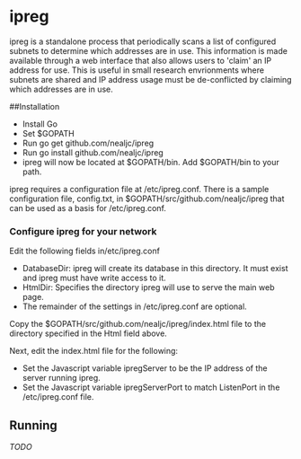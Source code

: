 # ipreg
ipreg is a standalone process that periodically scans a list of
configured subnets to determine which addresses are in use.
This information is made available through a web interface
that also allows users to 'claim' an IP address for use. 
This is useful in small research envrionments where
subnets are shared and IP address usage must be de-conflicted
by claiming which addresses are in use.

##Installation
* Install Go
* Set $GOPATH 
* Run go get github.com/nealjc/ipreg
* Run go install github.com/nealjc/ipreg
* ipreg will now be located at $GOPATH/bin. Add $GOPATH/bin to your
  path.

ipreg requires a configuration file at /etc/ipreg.conf. 
There is a sample configuration file, config.txt, in
$GOPATH/src/github.com/nealjc/ipreg that can be used
as a basis for /etc/ipreg.conf.

### Configure ipreg for your network
Edit the following fields in/etc/ipreg.conf

* DatabaseDir: ipreg will create its database in this directory. It must exist and ipreg must have write access to it.
* HtmlDir: Specifies the directory ipreg will use to serve the main web page. 
* The remainder of the settings in /etc/ipreg.conf are optional.

Copy the $GOPATH/src/github.com/nealjc/ipreg/index.html file to the directory specified in the Html field above.

Next, edit the index.html file for the following:

* Set the Javascript variable ipregServer to be the IP address of the
  server running ipreg.
* Set the Javascript variable ipregServerPort to match ListenPort in
    the /etc/ipreg.conf file.


## Running


*TODO*
